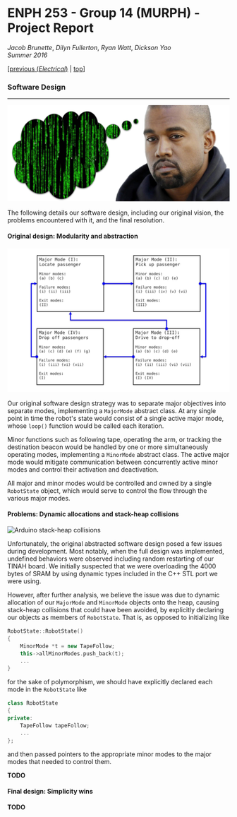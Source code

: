 # ENPH 253 - Group 14 (MURPH) - Project Report
*Jacob Brunette*, *Dilyn Fullerton*, *Ryan Watt*, *Dickson Yao*  
*Summer 2016*

[[previous (*Electrical*)](./ELECTRICAL.md) | [top](./REPORT.md#design)]

### Software Design
---

![Software][head]

The following details our software design, including our original
vision, the problems encountered with it, and the final resolution.

#### Original design: Modularity and abstraction

![Software major modes][modes]

Our original software design strategy was to separate major objectives
into separate modes, implementing a ```MajorMode``` abstract class.
At any single point in time the robot's state would consist of a
single active major mode, whose ```loop()``` function would be called
each iteration.

Minor functions such as following tape, operating the arm, or tracking
the destination beacon would be handled by one or more
simultaneously operating modes, implementing a ```MinorMode``` abstract
class. The active major mode would mitigate communication between
concurrently active minor modes and control their activation and
deactivation. 

All major and minor modes would be controlled and owned by a single
```RobotState``` object, which would serve to control the flow through
the various major modes.

#### Problems: Dynamic allocations and stack-heap collisions

![Arduino stack-heap collisions][stack]

Unfortunately, the original abstracted software design posed a few
issues during development. Most notably, when the full design was
implemented, undefined behaviors were observed including random
restarting of our TINAH board. We initially suspected that we were
overloading the 4000 bytes of SRAM by using dynamic types included
in the C++ STL port we were using.

However, after further analysis, we
believe the issue was due to dynamic allocation of our ```MajorMode```
and ```MinorMode``` objects onto the heap, causing stack-heap
collisions that could have been avoided, by explicitly declaring our
objects as members of ```RobotState```. That is, as opposed to
initializing like

   ```C++
   RobotState::RobotState()
   {
       MinorMode *t = new TapeFollow;
       this->allMinorModes.push_back(t);
       ...
   }
   ```

for the sake of polymorphism, we should have explicitly declared each
mode in the ```RobotState``` like

   ```C++
   class RobotState
   {
   private:
       TapeFollow tapeFollow;
       ...
   };
   ```

and then passed pointers to the appropriate minor modes to the major
modes that needed to control them. 

**TODO**

#### Final design: Simplicity wins
**TODO**

[head]: ./.images/software.png
[modes]: ./.images/modes.jpg
[stack]: ./.images/arduinostack.gif
